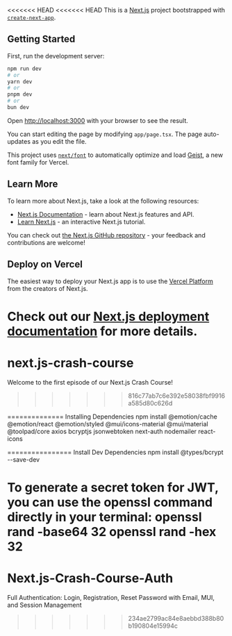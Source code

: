 <<<<<<< HEAD
<<<<<<< HEAD
This is a [Next.js](https://nextjs.org) project bootstrapped with [`create-next-app`](https://nextjs.org/docs/app/api-reference/cli/create-next-app).

## Getting Started

First, run the development server:

```bash
npm run dev
# or
yarn dev
# or
pnpm dev
# or
bun dev
```

Open [http://localhost:3000](http://localhost:3000) with your browser to see the result.

You can start editing the page by modifying `app/page.tsx`. The page auto-updates as you edit the file.

This project uses [`next/font`](https://nextjs.org/docs/app/building-your-application/optimizing/fonts) to automatically optimize and load [Geist](https://vercel.com/font), a new font family for Vercel.

## Learn More

To learn more about Next.js, take a look at the following resources:

-  [Next.js Documentation](https://nextjs.org/docs) - learn about Next.js features and API.
-  [Learn Next.js](https://nextjs.org/learn) - an interactive Next.js tutorial.

You can check out [the Next.js GitHub repository](https://github.com/vercel/next.js) - your feedback and contributions are welcome!

## Deploy on Vercel

The easiest way to deploy your Next.js app is to use the [Vercel Platform](https://vercel.com/new?utm_medium=default-template&filter=next.js&utm_source=create-next-app&utm_campaign=create-next-app-readme) from the creators of Next.js.

# Check out our [Next.js deployment documentation](https://nextjs.org/docs/app/building-your-application/deploying) for more details.

# next.js-crash-course

Welcome to the first episode of our Next.js Crash Course!

> > > > > > > 816c77ab7c6e392e58038fbf9916a585d80c626d

==============
Installing Dependencies
npm install @emotion/cache @emotion/react @emotion/styled @mui/icons-material @mui/material @toolpad/core axios bcryptjs jsonwebtoken next-auth nodemailer react-icons

================
Install Dev Dependencies
npm install @types/bcrypt --save-dev

To generate a secret token for JWT, you can use the openssl command directly in your terminal:
openssl rand -base64 32
openssl rand -hex 32
=======
# Next.js-Crash-Course-Auth
Full Authentication: Login, Registration, Reset Password with Email, MUI, and Session Management
>>>>>>> 234ae2799ac84e8aebbd388b80b190804e15994c
